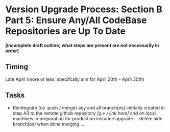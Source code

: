 # Version Upgrade Process: Section B Part 5: Ensure Any/All CodeBase Repositories are Up To Date

**[incomplete draft outline; what steps are present are not necessarily in order]**

## Timing

Late April (more or less; specifcally aim for April 20th - April 30th)

## Tasks

- Reintegrate (i.e. push / merge) any and all branch[es] inititally created in step A3 to the remote github repository *[q.v / link here]* and on local machines in preparation for production instance upgrade ... delete side branch[es] when done merging ...
